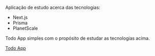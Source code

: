 Aplicação de estudo acerca das tecnologias:

- Next.js
- Prisma
- PlanetScale

Todo App simples com o propósito de estudar as tecnologias acima.

[Todo App](https://next-prisma-planetscale-marvitphy.vercel.app/])

